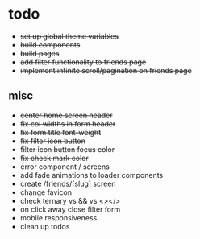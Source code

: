# todo

- ~~set up global theme variables~~
- ~~build components~~
- ~~build pages~~
- ~~add filter functionality to friends page~~
- ~~implement infinite scroll/pagination on friends page~~

## misc

- ~~center home screen header~~
- ~~fix col widths in form header~~
- ~~fix form title font-weight~~
- ~~fix filter icon button~~
- ~~filter icon button focus color~~
- ~~fix check mark color~~
- error component / screens
- add fade animations to loader components
- create /friends/[slug] screen
- change favicon
- check ternary vs && vs <></>
- on click away close filter form
- mobile responsiveness
- clean up todos
